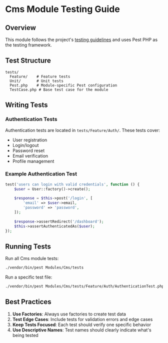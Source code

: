 # Cms Module Testing Guide

## Overview

This module follows the project's [testing guidelines](../docs/TESTING.md) and uses Pest PHP as the testing framework.

## Test Structure

```
tests/
  Feature/    # Feature tests
  Unit/       # Unit tests
  Pest.php    # Module-specific Pest configuration
  TestCase.php # Base test case for the module
```

## Writing Tests

### Authentication Tests

Authentication tests are located in `tests/Feature/Auth/`. These tests cover:

- User registration
- Login/logout
- Password reset
- Email verification
- Profile management

### Example Authentication Test

```php
test('users can login with valid credentials', function () {
    $user = User::factory()->create();
    
    $response = $this->post('/login', [
        'email' => $user->email,
        'password' => 'password',
    ]);
    
    $response->assertRedirect('/dashboard');
    $this->assertAuthenticatedAs($user);
});
```

## Running Tests

Run all Cms module tests:
```bash
./vendor/bin/pest Modules/Cms/tests
```

Run a specific test file:
```bash
./vendor/bin/pest Modules/Cms/tests/Feature/Auth/AuthenticationTest.php
```

## Best Practices

1. **Use Factories**: Always use factories to create test data
2. **Test Edge Cases**: Include tests for validation errors and edge cases
3. **Keep Tests Focused**: Each test should verify one specific behavior
4. **Use Descriptive Names**: Test names should clearly indicate what's being tested
